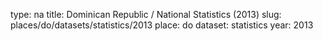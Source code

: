 type: na
title: Dominican Republic / National Statistics (2013)
slug: places/do/datasets/statistics/2013
place: do
dataset: statistics
year: 2013
